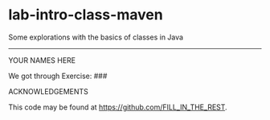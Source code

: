 # lab-intro-class-maven

Some explorations with the basics of classes in Java

---

YOUR NAMES HERE

We got through Exercise: ###

ACKNOWLEDGEMENTS

This code may be found at <https://github.com/FILL_IN_THE_REST>.
